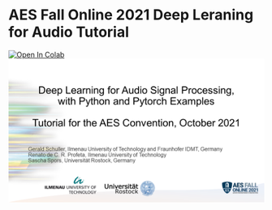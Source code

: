 # AES Fall Online 2021 Deep Leraning for Audio Tutorial

<a href="https://colab.research.google.com/github/TUIlmenauAMS/AES_Tutorial_2021/blob/main/AEStutorialDeepLearingfor_Audio.ipynb" rel="nofollow" target="_blank"><img src="https://camo.githubusercontent.com/84f0493939e0c4de4e6dbe113251b4bfb5353e57134ffd9fcab6b8714514d4d1/68747470733a2f2f636f6c61622e72657365617263682e676f6f676c652e636f6d2f6173736574732f636f6c61622d62616467652e737667" alt="Open In Colab" data-canonical-src="https://colab.research.google.com/assets/colab-badge.svg" style="max-width: 100%;"></a>
<img src="aesTotorialIntroSlide.png" alt="AES Fall Online 2021" target="_blank">

